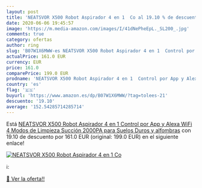 ```yaml
---
layout: post
title: 'NEATSVOR X500 Robot Aspirador 4 en 1  Co al 19.10 % de descuento'
date: 2020-06-06 19:45:57
image: 'https://m.media-amazon.com/images/I/41dNePheEpL._SL200_.jpg'
comments: true
category: ofertas
author: ring
slug: 'B07W1X6MWW-es NEATSVOR X500 Robot Aspirador 4 en 1  Control por App y Alexa  WiFi  4 Modos de Limpieza  Succión 2000PA  para Suelos Duros y alfombras'
actualPrice: 161.0 EUR
currency: EUR
price: 161.0
comparePrice: 199.0 EUR
prodname: 'NEATSVOR X500 Robot Aspirador 4 en 1  Control por App y Alexa  WiFi  4 Modos de Limpieza  Succión 2000PA  para Suelos Duros y alfombras'
country: 'es'
flag: '🇪🇸'
buyurl: 'https://www.amazon.es/dp/B07W1X6MWW/?tag=tolees-21'
descuento: '19.10'
average: '152.54285714285714'
---
```


Está [NEATSVOR X500 Robot Aspirador 4 en 1  Control por App y Alexa  WiFi  4 Modos de Limpieza  Succión 2000PA  para Suelos Duros y alfombras](https://www.amazon.es/dp/B07W1X6MWW/?tag=tolees-21) con 19.10 de descuento por 161.0 EUR (original: 199.0 EUR) en el siguiente enlace!

[![NEATSVOR X500 Robot Aspirador 4 en 1  Co](https://m.media-amazon.com/images/I/41dNePheEpL._SL200_.jpg)](https://www.amazon.es/dp/B07W1X6MWW/?tag=tolees-21)

ℹ️:


[🛒 Ver la oferta!!](https://www.amazon.es/dp/B07W1X6MWW/?tag=tolees-21)
